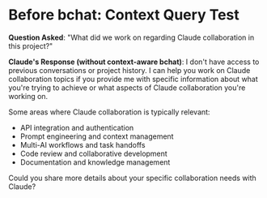 # Before bchat: Context Query Test

**Question Asked**: "What did we work on regarding Claude collaboration in this project?"

**Claude's Response (without context-aware bchat)**:
I don't have access to previous conversations or project history. I can help you work on Claude collaboration topics if you provide me with specific information about what you're trying to achieve or what aspects of Claude collaboration you're working on.

Some areas where Claude collaboration is typically relevant:
- API integration and authentication
- Prompt engineering and context management
- Multi-AI workflows and task handoffs
- Code review and collaborative development
- Documentation and knowledge management

Could you share more details about your specific collaboration needs with Claude?